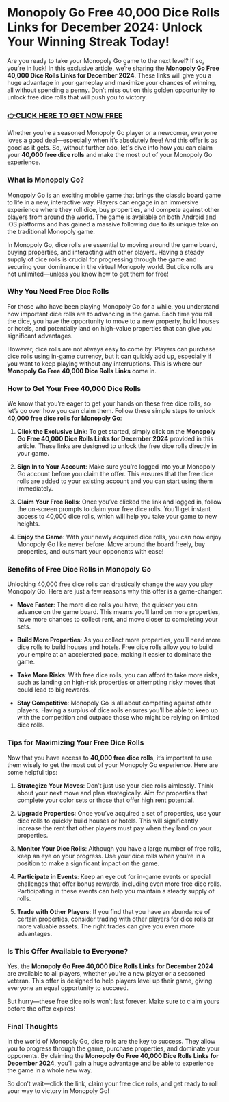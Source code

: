 # Monopoly Go Free 40,000 Dice Rolls Links for December 2024: Unlock Your Winning Streak Today!

Are you ready to take your Monopoly Go game to the next level? If so, you're in luck! In this exclusive article, we’re sharing the **Monopoly Go Free 40,000 Dice Rolls Links for December 2024**. These links will give you a huge advantage in your gameplay and maximize your chances of winning, all without spending a penny. Don’t miss out on this golden opportunity to unlock free dice rolls that will push you to victory.

### [👉CLICK HERE TO GET NOW FREE](https://freeforyou.xyz/monopoly/go/)

Whether you're a seasoned Monopoly Go player or a newcomer, everyone loves a good deal—especially when it’s absolutely free! And this offer is as good as it gets. So, without further ado, let's dive into how you can claim your **40,000 free dice rolls** and make the most out of your Monopoly Go experience.

### What is Monopoly Go?

Monopoly Go is an exciting mobile game that brings the classic board game to life in a new, interactive way. Players can engage in an immersive experience where they roll dice, buy properties, and compete against other players from around the world. The game is available on both Android and iOS platforms and has gained a massive following due to its unique take on the traditional Monopoly game.

In Monopoly Go, dice rolls are essential to moving around the game board, buying properties, and interacting with other players. Having a steady supply of dice rolls is crucial for progressing through the game and securing your dominance in the virtual Monopoly world. But dice rolls are not unlimited—unless you know how to get them for free!

### Why You Need Free Dice Rolls

For those who have been playing Monopoly Go for a while, you understand how important dice rolls are to advancing in the game. Each time you roll the dice, you have the opportunity to move to a new property, build houses or hotels, and potentially land on high-value properties that can give you significant advantages. 

However, dice rolls are not always easy to come by. Players can purchase dice rolls using in-game currency, but it can quickly add up, especially if you want to keep playing without any interruptions. This is where our **Monopoly Go Free 40,000 Dice Rolls Links** come in.

### How to Get Your Free 40,000 Dice Rolls

We know that you’re eager to get your hands on these free dice rolls, so let’s go over how you can claim them. Follow these simple steps to unlock **40,000 free dice rolls for Monopoly Go**:

1. **Click the Exclusive Link**: To get started, simply click on the **Monopoly Go Free 40,000 Dice Rolls Links for December 2024** provided in this article. These links are designed to unlock the free dice rolls directly in your game.

2. **Sign In to Your Account**: Make sure you’re logged into your Monopoly Go account before you claim the offer. This ensures that the free dice rolls are added to your existing account and you can start using them immediately.

3. **Claim Your Free Rolls**: Once you’ve clicked the link and logged in, follow the on-screen prompts to claim your free dice rolls. You’ll get instant access to 40,000 dice rolls, which will help you take your game to new heights.

4. **Enjoy the Game**: With your newly acquired dice rolls, you can now enjoy Monopoly Go like never before. Move around the board freely, buy properties, and outsmart your opponents with ease!

### Benefits of Free Dice Rolls in Monopoly Go

Unlocking 40,000 free dice rolls can drastically change the way you play Monopoly Go. Here are just a few reasons why this offer is a game-changer:

- **Move Faster**: The more dice rolls you have, the quicker you can advance on the game board. This means you’ll land on more properties, have more chances to collect rent, and move closer to completing your sets.
  
- **Build More Properties**: As you collect more properties, you’ll need more dice rolls to build houses and hotels. Free dice rolls allow you to build your empire at an accelerated pace, making it easier to dominate the game.
  
- **Take More Risks**: With free dice rolls, you can afford to take more risks, such as landing on high-risk properties or attempting risky moves that could lead to big rewards.
  
- **Stay Competitive**: Monopoly Go is all about competing against other players. Having a surplus of dice rolls ensures you’ll be able to keep up with the competition and outpace those who might be relying on limited dice rolls.

### Tips for Maximizing Your Free Dice Rolls

Now that you have access to **40,000 free dice rolls**, it’s important to use them wisely to get the most out of your Monopoly Go experience. Here are some helpful tips:

1. **Strategize Your Moves**: Don’t just use your dice rolls aimlessly. Think about your next move and plan strategically. Aim for properties that complete your color sets or those that offer high rent potential.

2. **Upgrade Properties**: Once you’ve acquired a set of properties, use your dice rolls to quickly build houses or hotels. This will significantly increase the rent that other players must pay when they land on your properties.

3. **Monitor Your Dice Rolls**: Although you have a large number of free rolls, keep an eye on your progress. Use your dice rolls when you’re in a position to make a significant impact on the game.

4. **Participate in Events**: Keep an eye out for in-game events or special challenges that offer bonus rewards, including even more free dice rolls. Participating in these events can help you maintain a steady supply of rolls.

5. **Trade with Other Players**: If you find that you have an abundance of certain properties, consider trading with other players for dice rolls or more valuable assets. The right trades can give you even more advantages.

### Is This Offer Available to Everyone?

Yes, the **Monopoly Go Free 40,000 Dice Rolls Links for December 2024** are available to all players, whether you're a new player or a seasoned veteran. This offer is designed to help players level up their game, giving everyone an equal opportunity to succeed. 

But hurry—these free dice rolls won’t last forever. Make sure to claim yours before the offer expires!

### Final Thoughts

In the world of Monopoly Go, dice rolls are the key to success. They allow you to progress through the game, purchase properties, and dominate your opponents. By claiming the **Monopoly Go Free 40,000 Dice Rolls Links for December 2024**, you’ll gain a huge advantage and be able to experience the game in a whole new way. 

So don’t wait—click the link, claim your free dice rolls, and get ready to roll your way to victory in Monopoly Go!
